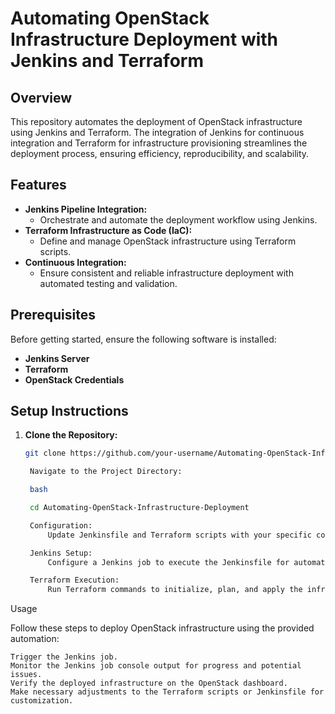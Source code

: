 # Automating OpenStack Infrastructure Deployment with Jenkins and Terraform

## Overview

This repository automates the deployment of OpenStack infrastructure using Jenkins and Terraform. The integration of Jenkins for continuous integration and Terraform for infrastructure provisioning streamlines the deployment process, ensuring efficiency, reproducibility, and scalability.

## Features

- **Jenkins Pipeline Integration:**
  - Orchestrate and automate the deployment workflow using Jenkins.
- **Terraform Infrastructure as Code (IaC):**
  - Define and manage OpenStack infrastructure using Terraform scripts.
- **Continuous Integration:**
  - Ensure consistent and reliable infrastructure deployment with automated testing and validation.

## Prerequisites

Before getting started, ensure the following software is installed:

- **Jenkins Server**
- **Terraform**
- **OpenStack Credentials**

## Setup Instructions

1. **Clone the Repository:**

   ```bash
   git clone https://github.com/your-username/Automating-OpenStack-Infrastructure-Deployment.git

    Navigate to the Project Directory:

    bash

    cd Automating-OpenStack-Infrastructure-Deployment

    Configuration:
        Update Jenkinsfile and Terraform scripts with your specific configurations and parameters.

    Jenkins Setup:
        Configure a Jenkins job to execute the Jenkinsfile for automated OpenStack infrastructure deployment.

    Terraform Execution:
        Run Terraform commands to initialize, plan, and apply the infrastructure changes.

Usage

Follow these steps to deploy OpenStack infrastructure using the provided automation:

    Trigger the Jenkins job.
    Monitor the Jenkins job console output for progress and potential issues.
    Verify the deployed infrastructure on the OpenStack dashboard.
    Make necessary adjustments to the Terraform scripts or Jenkinsfile for customization.
